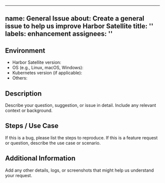 
---
name: General Issue
about: Create a general issue to help us improve Harbor Satellite
title: ''
labels: enhancement
assignees: ''
---

## Environment

- Harbor Satellite version:
- OS (e.g., Linux, macOS, Windows):
- Kubernetes version (if applicable):
- Others:

## Description

Describe your question, suggestion, or issue in detail. Include any relevant context or background.

## Steps / Use Case

If this is a bug, please list the steps to reproduce. If this is a feature request or question, describe the use case or scenario.

## Additional Information

Add any other details, logs, or screenshots that might help us understand your request.

